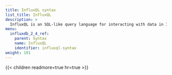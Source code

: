 ```yaml
---
title: InfluxQL syntax
list_title: InfluxQL
description: >
  InfluxQL is an SQL-like query language for interacting with data in InfluxDB.
menu:
  influxdb_2_4_ref:
    parent: Syntax
    name: InfluxQL
    identifier: influxql-syntax
weight: 101
---
```


{{< children readmore=true hr=true >}}